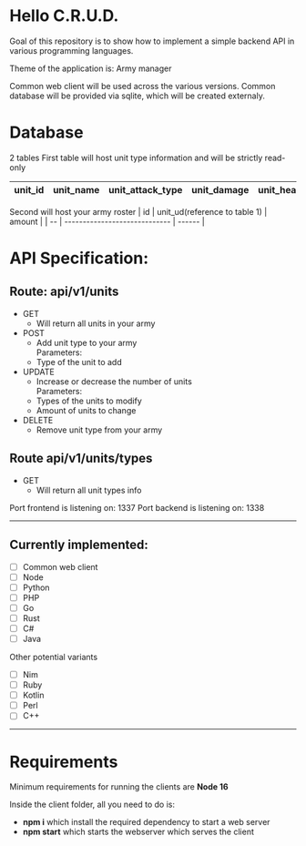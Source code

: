 # Hello C.R.U.D.

Goal of this repository is to show how to implement a simple backend API in various programming languages.

Theme of the application is:
Army manager

Common web client will be used across the various versions.
Common database will be provided via sqlite, which will be created externaly.

# Database
2 tables 
First table will host unit type information and will be strictly read-only

| unit_id | unit_name | unit_attack_type | unit_damage | unit_health | unit_cost |
| ------- | --------- | ---------------- | ----------- | ----------- | --------- |

Second will host your army roster
| id | unit_ud(reference to table 1) | amount |
| -- | ----------------------------- | ------ |


# API Specification:
## Route: api/v1/units

- GET  
  - Will return all units in your army
- POST
  - Add unit type to your army  
  Parameters:
  - Type of the unit to add
- UPDATE
  - Increase or decrease the number of units  
  Parameters:
  - Types of the units to modify
  - Amount of units to change
- DELETE
  - Remove unit type from your army
 
 ## Route api/v1/units/types
 - GET
   - Will return all unit types info
 

Port frontend is listening on: 1337
Port backend is listening on: 1338

------
## Currently implemented:

- [ ] Common web client
- [ ] Node
- [ ] Python
- [ ] PHP
- [ ] Go
- [ ] Rust
- [ ] C#
- [ ] Java
  
Other potential variants
- [ ] Nim
- [ ] Ruby
- [ ] Kotlin
- [ ] Perl
- [ ] C++

------

# Requirements
Minimum requirements for running the clients are **Node 16**

Inside the client folder, all you need to do is:
- **npm i** which install the required dependency to start a web server
- **npm start** which starts the webserver which serves the client